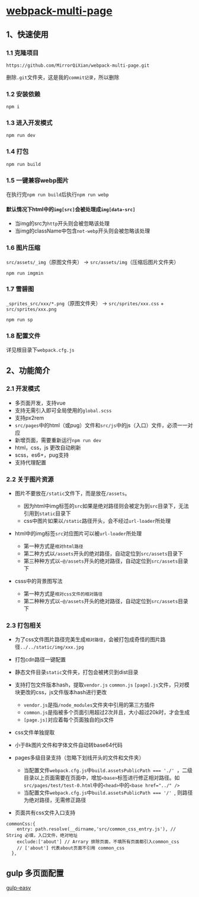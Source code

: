 # [webpack-multi-page](https://github.com/MirrorQiXian/webpack-multi-page.git)

## 1、快速使用
### 1.1 克隆项目
```
https://github.com/MirrorQiXian/webpack-multi-page.git
```
删除`.git`文件夹，这是我的`commit记录`，所以删除

### 1.2 安装依赖
```
npm i
```
### 1.3 进入开发模式
```
npm run dev
```

### 1.4 打包
```
npm run build
```

### 1.5 一键兼容webp图片
在执行完`npm run build`后执行`npm run webp`

#### 默认情况下html中的`img[src]`会被处理成`img[data-src]`
- 当img的src为`http`开头则会被忽略该处理
- 当img的className中包含`not-webp`开头则会被忽略该处理

### 1.6 图片压缩
`src/assets/_img`（原图文件夹） -> `src/assets/img`（压缩后图片文件夹）

```
npm run imgmin
```
### 1.7 雪碧图
`_sprites_src/xxx/*.png`（原图文件夹） -> `src/sprites/xxx.css` + `src/sprites/xxx.png` 

```
npm run sp
```
### 1.8 配置文件
详见根目录下`webpack.cfg.js`

## 2、功能简介
### 2.1 开发模式
- 多页面开发，支持vue
- 支持无需引入即可全局使用的`global.scss`
- 支持px2rem
- `src/pages`中的html（或pug）文件和`src/js`中的js（入口）文件，必须一一对应
- 新增页面，需要重新运行`npm run dev`
- html，css，js 更改自动刷新
- scss，es6+，pug支持
- 支持代理配置

### 2.2 关于图片资源
- 图片不要放在`/static`文件下，而是放在`/assets`。
  - 因为html中img标签的`src`如果是绝对路径则会被定为到`src`目录下，无法引用到`static`目录下
  - css中图片如果以`/static`路径开头，会不经过`url-loader`所处理


- html中的img标签`src`对应图片可以被`url-loader`所处理
  - 第一种方式是`相对html路径`
  - 第二种方式以`/assets`开头的绝对路径，自动定位到`src/assets`目录下
  - 第三种种方式以`~@/assets`开头的绝对路径，自动定位到`src/assets`目录下

- csss中的背景图写法
  - 第一种方式是`相对css文件的相对路径`
  - 第二种种方式以`~@/assets`开头的绝对路径，自动定位到`src/assets`目录下

### 2.3 打包相关
- 为了css文件图片路径完美生成`相对路径`，会被打包成奇怪的图片路径`../../static/img/xxx.jpg`
- 打包cdn路径一键配置
- 静态文件目录`static`文件夹，打包会被拷贝到dist目录
- 支持打包文件版本hash，提取`vendor.js` `common.js` `[page].js`文件，只对模块更改的css，js文件版本hash进行更改
  - `vendor.js`是指`/node_modules`文件夹中引用的第三方插件
  - `common.js`是指被多个页面引用超过2次并且，大小超过20k时，才会生成
  - `[page.js]`对应着每个页面独自的js文件 
- css文件单独提取
- 小于8k图片文件和字体文件自动转base64代码
- pages多级目录支持（忽略下划线开头的文件和文件夹）
  - 当配置文件`webpack.cfg.js`中`build.assetsPublicPath === './' `，二级目录以上页面需要在页面中，增加`<base>`标签进行修正相对路径。如`src/pages/test/test-0.html`中的`<head>`中的`<base href="../" />`
  - 当配置文件`webpack.cfg.js`中`build.assetsPublicPath === '/' `, 则路径为绝对路径，无需修正路径

- 页面共有css文件入口支持
```
commonCss:{
    entry: path.resolve(__dirname,'src/common_css_entry.js'), // String 必填，入口文件，绝对地址
    exclude:['about'] // Arrary 排除页面，不填所有页面都引入common_css
    // ['about'] 代表about页面不引用 common_css
  },
```
## gulp 多页面配置
[gulp-easy](https://github.com/MirrorQiXian/gulp-easy)
